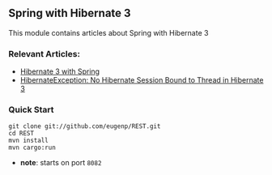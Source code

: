 ## Spring with Hibernate 3

This module contains articles about Spring with Hibernate 3

### Relevant Articles: 

- [Hibernate 3 with Spring](http://www.baeldung.com/hibernate3-spring)
- [HibernateException: No Hibernate Session Bound to Thread in Hibernate 3](http://www.baeldung.com/no-hibernate-session-bound-to-thread-exception)

### Quick Start

```
git clone git://github.com/eugenp/REST.git
cd REST
mvn install
mvn cargo:run
```

- **note**: starts on port `8082`
